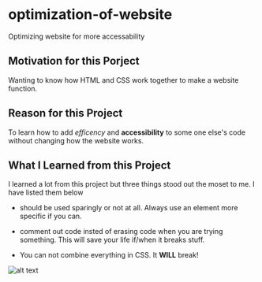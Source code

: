 # optimization-of-website
Optimizing website for more accessability

## Motivation for this Porject

Wanting to know how HTML and CSS work together to make a website function.

## Reason for this Project

To learn how to add *efficency* and **accessibility** to some one else's code without changing how the website works.

## What I Learned from this Project

I learned a lot from this project but three things stood out the moset to me. I have listed them below
  
  * <div> should be used sparingly or not at all. Always use an element more specific if you can.
 
  * comment out code insted of erasing code when you are trying something. This will save your life if/when it breaks stuff.
  
  * You can not combine everything in CSS. It **WILL** break!

 ![alt text](assets/images/Horisoen.png)